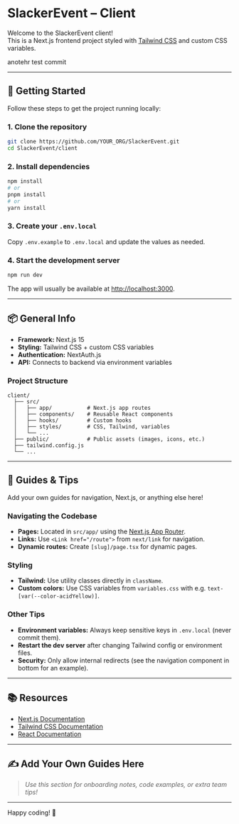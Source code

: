 # SlackerEvent – Client

Welcome to the SlackerEvent client!  
This is a Next.js frontend project styled with [Tailwind CSS](https://tailwindcss.com/) and custom CSS variables.

anotehr test commit

---

## 🚀 Getting Started

Follow these steps to get the project running locally:

### 1. Clone the repository

```bash
git clone https://github.com/YOUR_ORG/SlackerEvent.git
cd SlackerEvent/client
```

### 2. Install dependencies

```bash
npm install
# or
pnpm install
# or
yarn install
```

### 3. Create your `.env.local`

Copy `.env.example` to `.env.local` and update the values as needed.

### 4. Start the development server

```bash
npm run dev
```

The app will usually be available at [http://localhost:3000](http://localhost:3000).

---

## 📦 General Info

- **Framework:** Next.js 15
- **Styling:** Tailwind CSS + custom CSS variables
- **Authentication:** NextAuth.js
- **API:** Connects to backend via environment variables

### Project Structure

```
client/
  ├── src/
  │   ├── app/           # Next.js app routes
  │   ├── components/    # Reusable React components
  │   ├── hooks/         # Custom hooks
  │   ├── styles/        # CSS, Tailwind, variables
  │   └── ...
  ├── public/            # Public assets (images, icons, etc.)
  ├── tailwind.config.js
  └── ...
```

---

## 🧭 Guides & Tips

Add your own guides for navigation, Next.js, or anything else here!

### Navigating the Codebase

- **Pages:** Located in `src/app/` using the [Next.js App Router](https://nextjs.org/docs/app).
- **Links:** Use `<Link href="/route">` from `next/link` for navigation.
- **Dynamic routes:** Create `[slug]/page.tsx` for dynamic pages.

### Styling

- **Tailwind:** Use utility classes directly in `className`.
- **Custom colors:** Use CSS variables from `variables.css` with e.g.
  `text-[var(--color-acidYellow)]`.

### Other Tips

- **Environment variables:** Always keep sensitive keys in `.env.local` (never commit them).
- **Restart the dev server** after changing Tailwind config or environment files.
- **Security:** Only allow internal redirects (see the navigation component in bottom for an example).

---

## 📚 Resources

- [Next.js Documentation](https://nextjs.org/docs)
- [Tailwind CSS Documentation](https://tailwindcss.com/docs)
- [React Documentation](https://react.dev/)

---

## ✍️ Add Your Own Guides Here

> _Use this section for onboarding notes, code examples, or extra team tips!_

---

Happy coding! 🚀
